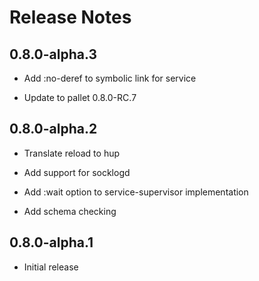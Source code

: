 # Release Notes

## 0.8.0-alpha.3

- Add :no-deref to symbolic link for service

- Update to pallet 0.8.0-RC.7

## 0.8.0-alpha.2

- Translate reload to hup

- Add support for socklogd

- Add :wait option to service-supervisor implementation

- Add schema checking

## 0.8.0-alpha.1

- Initial release
